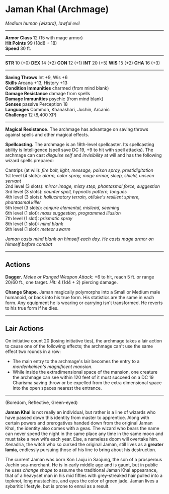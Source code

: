 # Jaman Khal (Archmage)

_Medium human (wizard), lawful evil_

---

**Armor Class** 12 (15 with mage armor)  
**Hit Points** 99 (18d8 + 18)  
**Speed** 30 ft.  

---

**STR** 10 (+0) **DEX** 14 (+2) **CON** 12 (+1) **INT** 20 (+5) **WIS** 15 (+2) **CHA** 16 (+3)

---

**Saving Throws** Int +9, Wis +6  
**Skills** Arcana +13, History +13  
**Condition Immunities** charmed (from mind blank)  
**Damage Resistance** damage from spells  
**Damage Immunities** psychic (from mind blank)  
**Senses** passive Perception 18  
**Languages** Common, Khanashari, Juchin, Arcanic  
**Challenge** 12 (8,400 XP)  

---

**Magical Resistance.** The archmage has advantage on saving throws against spells and other magical effects.

**Spellcasting.** The archmage is an 18th-level spellcaster. Its spellcasting ability is Intelligence (spell save DC 19, +9 to hit with spell attacks). The archmage can cast _disguise self_ and _invisibility_ at will and has the following wizard spells prepared:

Cantrips (at will): _fire bolt, light, message, poison spray, prestidigitation_  
1st level (4 slots): _alarm, color spray, mage armor, sleep, shield, unseen servant_  
2nd level (3 slots): _mirror image, misty step, phantasmal force, suggestion_  
3rd level (3 slots): _counter spell, hypnotic pattern, tongues_  
4th level (3 slots): _hallucinatory terrain, otiluke's resilient sphere, phantasmal killer_  
5th level (3 slots): _conjure elemental, mislead, seeming_  
6th level (1 slot): _mass suggestion, programmed illusion_  
7th level (1 slot): _prismatic spray_  
8th level (1 slot): _mind blank_  
9th level (1 slot): _meteor swarm_  

_Jaman casts mind blank on himself each day. He casts mage armor on himself before combat_

---

## Actions

**Dagger.** _Melee or Ranged Weapon Attack:_ +6 to hit, reach 5 ft. or range 20/60 ft., one target. _Hit:_ 4 (1d4 + 2) piercing damage.

**Change Shape.** Jaman magically polymorphs into a Small or Medium male humanoid, or back into his true form. His statistics are the same in each form. Any equipment he is wearing or carrying isn't transformed. He reverts to his true form if he dies.

---

## Lair Actions

On initiative count 20 (losing initiative ties), the archmage takes a lair action to cause one of the following effects; the archmage can't use the same effect two rounds in a row:

- The main entry to the archmage's lair becomes the entry to a _mordenkainen's magnificent mansion_.  
- While inside the extradimensional space of the mansion, one creature the archmage can see within 120 feet of it must succeed on a DC 19 Charisma saving throw or be expelled from the extra dimensional space into the open spaces nearest the entrance.  

---

(Boredom, Reflective, Green-eyed)

**Jaman Khal** is not really an individual, but rather is a line of wizards who have passed down this identity from master to apprentice. Along with certain powers and prerogatives handed down from the original Jaman Khal, the identity also comes with a geas. The wizard who bears the name can never spend the night in the same place any time in the same moon and must take a new wife each year. Else, a nameless doom will overtake him. Xenadria, the witch who so cursed the original Jaman, still lives as a **greater lamia**, endlessly pursuing those of his line to bring about his destruction.

The current Jaman was born Kon Lauju in Saojung, the son of a prosperous Juchin sea-merchant. He is in early middle age and is gaunt, but in public he uses _change shape_ to assume the traditional Jaman Khal appearance, that of a heavyset man in his mid fifties with grey-streaked hair pulled into a topknot, long mustachios, and eyes the color of green jade. Jaman lives a sybaritic lifestyle, but is prone to ennui as a result. 